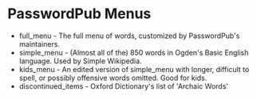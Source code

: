 # PasswordPub Menus

* full_menu - The full menu of words, customized by PasswordPub's maintainers.
* simple_menu - (Almost all of the) 850 words in Ogden's Basic English language. Used by Simple Wikipedia.
* kids_menu - An edited version of simple_menu with longer, difficult to spell, or possibly offensive words omitted. Good for kids.
* discontinued_items - Oxford Dictionary's list of 'Archaic Words'
